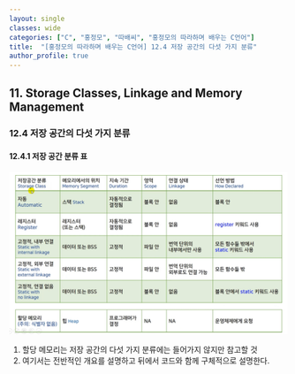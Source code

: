 ```yaml
---
layout: single
classes: wide
categories: ["C", "홍정모", "따배씨", "홍정모의 따라하며 배우는 C언어"]
title:  "[홍정모의 따라하며 배우는 C언어] 12.4 저장 공간의 다섯 가지 분류"
author_profile: true
---
```


## 11. Storage Classes, Linkage and Memory Management

### 12.4 저장 공간의 다섯 가지 분류

#### 12.4.1 저장 공간 분류 표

![image](/assets/images/tbc/section12/12.4.1.jpg)

1. 할당 메모리는 저장 공간의 다섯 가지 분류에는 들어가지 않지만 참고할 것
2. 여기서는 전반적인 개요를 설명하고 뒤에서 코드와 함께 구체적으로 설명한다.
